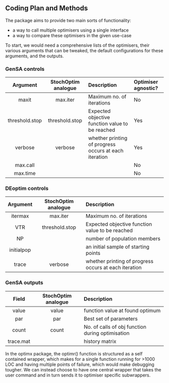 ## Coding Plan and Methods

The package aims to provide two main sorts of functionality:
- a way to call multiple optimisers using a single interface
- a way to compare these optimisers in the given use-case

To start, we would need a comprehensive lists of the optimisers, their various arguments that can be tweaked, the default configurations for these arguments, and the outputs.



### GenSA controls

| Argument | StochOptim analogue | Description                        | Optimiser agnostic? |
| :------: | :-----------------: | :---------                       | :--- |
| maxit  | max.iter               | Maximum no. of iterations          | No |
| threshold.stop | threshold.stop | Expected objective function value to be reached  | Yes |
| verbose | verbose | whether printing of progress occurs at each iteration| Yes |
| max.call | | | No |
| max.time | | | No |



### DEoptim controls

| Argument | StochOptim analogue | Description                        |
| :------: | :-----------------: | :---------                    |
| itermax  | max.iter               | Maximum no. of iterations          |
| VTR | threshold.stop | Expected objective function value to be reached  |
| NP  |  | number of population members |
| initialpop | | an initial sample of starting points |
| trace | verbose | whether printing of progress occurs at each iteration |

### GenSA outputs

|   Field  | StochOptim analogue | Description                        |
| :------: | :-----------------: | :---------                        |
| value  | value               | function value at found optimum          |
| par | par | Best set of parameters |
| count | count | No. of calls of obj function during optimisation |
| trace.mat |  | history matrix |



In the optimx package, the optimr() function is structured as a self contained wrapper, which makes for a single function running for >1000 LOC and having multiple points of failure, which would make debugging tougher.
We can instead choose to have one central wrapper that takes the user command and in turn sends it to optimiser specific subwrappers.









